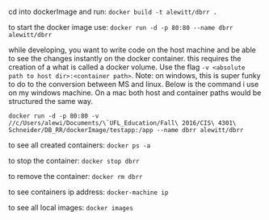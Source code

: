 cd into dockerImage and run:
`docker build -t alewitt/dbrr .`

to start the docker image use:
`docker run -d -p 80:80 --name dbrr alewitt/dbrr`

while developing, you want to write code on the host machine and be able to see the changes instantly on the docker container. this requires the creation of a what is called a docker volume.
Use the flag `-v <absolute path to host dir>:<container path>`. Note: on windows, this is super funky to do to the conversion between MS and linux. Below is the command i use on my windows machine. On a mac both host and container paths would be structured the same way.
```
docker run -d -p 80:80 -v //c/Users/alewi/Documents/\`UFL_Education/Fall\ 2016/CIS\ 4301\ Schneider/DB_RR/dockerImage/testapp:/app --name dbrr alewitt/dbrr
```

to see all created containers:
`docker ps -a`

to stop the container:
`docker stop dbrr`

to remove the container:
`docker rm dbrr`

to see containers ip address:
`docker-machine ip`

to see all local images:
`docker images`
